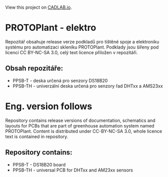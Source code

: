 View this project on [CADLAB.io](https://cadlab.io/project/22852). 

# PROTOPlant - elektro
Repozitář obsahuje release verze podkladů pro tištěné spoje a elektroniku systému pro automatizaci skleníku PROTOPlant.
Podklady jsou šířeny pod licencí CC BY-NC-SA 3.0, celý text licence přiložen v repozitáři.

## Obsah repozitáře:
- PPSB-T - deska určená pro senzory DS18B20
- PPSB-TH - univerzální deska určená pro senzory řad DHTxx a AMS23xx

# Eng. version follows
Repository contains release versions of documentation, schematics and layouts for PCBs that are part of greenhouse automation system named PROTOPlant.
Content is distributed under CC-BY-NC-SA 3.0, whole licence text is contained in repository.

## Repository contains:
- PPSB-T - DS18B20 board
- PPSB-TH - universal PCB for DHTxx and AM23xx sensors
